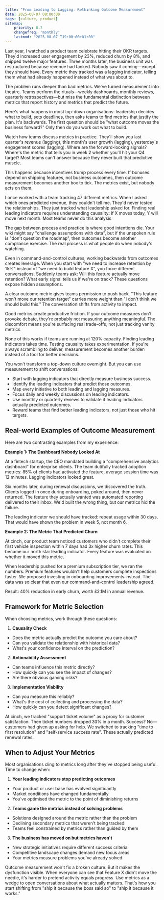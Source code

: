 ```yaml
---
title: "From Leading to Lagging: Rethinking Outcome Measurement"
date: 2025-08-07 08:00:00
tags: [culture, product]
sitemap:
    priority: 0.7
    changefreq: 'monthly'
    lastmod: "2025-08-07 T19:00:00+01:00"
---
```


Last year, I watched a product team celebrate hitting their OKR targets. They'd increased user engagement by 23%, reduced churn by 8%, and shipped twelve major features. Three months later, the business unit was restructured because revenue had tanked. Nobody saw it coming—except they should have. Every metric they tracked was a lagging indicator, telling them what had already happened instead of what was about to.

The problem runs deeper than bad metrics. We've turned measurement into theatre. Teams perform the rituals—weekly dashboards, monthly reviews, quarterly retrospectives—but miss the fundamental distinction between metrics that report history and metrics that predict the future.

Here's what happens in most top-down organisations: leadership decides what to build, sets deadlines, then asks teams to find metrics that justify the plan. It's backwards. The first question should be "what outcome moves the business forward?" Only then do you work out what to build.

Watch how teams discuss metrics in practice. They'll show you last quarter's revenue (lagging), this month's user growth (lagging), yesterday's engagement scores (lagging). Where are the forward-looking signals? Where's the metric that tells you in week 2 whether you'll hit your Q4 target? Most teams can't answer because they never built that predictive muscle.

This happens because incentives trump process every time. If bonuses depend on shipping features, not business outcomes, then outcome measurement becomes another box to tick. The metrics exist, but nobody acts on them.

I once worked with a team tracking 47 different metrics. When I asked which ones predicted revenue, they couldn't tell me. They'd never tested the relationships. They just tracked what leadership asked for. Finding real leading indicators requires understanding causality: if X moves today, Y will move next month. Most teams never do this analysis.

The gap between process and practice is where good intentions die. Your wiki might say "challenge assumptions with data", but if the unspoken rule is "don't question the roadmap", then outcomes become another compliance exercise. The real process is what people do when nobody's watching.

Even in command-and-control cultures, working backwards from outcomes creates leverage. When you start with "we need to increase retention by 15%" instead of "we need to build feature X", you force different conversations. Suddenly teams ask: Will this feature actually move retention? What early signal tells us if we're on track? These questions expose hidden assumptions.

A clear outcome metric gives teams permission to push back. "This feature won't move our retention target" carries more weight than "I don't think we should build this." The conversation shifts from activity to impact.

Good metrics create productive friction. If your outcome measures don't provoke debate, they're probably not measuring anything meaningful. The discomfort means you're surfacing real trade-offs, not just tracking vanity metrics.

None of this works if teams are running at 120% capacity. Finding leading indicators takes time. Testing causality takes experimentation. If you're always scrambling to deliver, measurement becomes another burden instead of a tool for better decisions.

You won't transform a top-down culture overnight. But you can use measurement to shift conversations:

- Start with lagging indicators that directly measure business success.
- Identify the leading indicators that predict those outcomes.
- Map every initiative to both leading and lagging measures.
- Focus daily and weekly discussions on leading indicators.
- Use monthly or quarterly reviews to validate if leading indicators actually predicted outcomes.
- Reward teams that find better leading indicators, not just those who hit targets.

## Real-world Examples of Outcome Measurement

Here are two contrasting examples from my experience:

**Example 1: The Dashboard Nobody Looked At**

At a fintech startup, the CEO mandated building a "comprehensive analytics dashboard" for enterprise clients. The team dutifully tracked adoption metrics: 85% of clients had activated the feature, average session time was 12 minutes. Lagging indicators looked great.

Six months later, during renewal discussions, we discovered the truth. Clients logged in once during onboarding, poked around, then never returned. The feature they actually wanted was automated reporting delivered to their inbox. We'd built the wrong thing, but our metrics hid the failure.

The leading indicator we should have tracked: repeat usage within 30 days. That would have shown the problem in week 5, not month 6.

**Example 2: The Metric That Predicted Churn**

At cinch, our product team noticed customers who didn't complete their first vehicle inspection within 7 days had 3x higher churn rates. This became our north star leading indicator. Every feature was evaluated on whether it moved this metric.

When leadership pushed for a premium subscription tier, we ran the numbers. Premium features wouldn't help customers complete inspections faster. We proposed investing in onboarding improvements instead. The data was so clear that even our command-and-control leadership agreed.

Result: 40% reduction in early churn, worth £2.1M in annual revenue.

## Framework for Metric Selection

When choosing metrics, work through these questions:

1. **Causality Check**

- Does the metric actually predict the outcome you care about?
- Can you validate the relationship with historical data?
- What's your confidence interval on the prediction?

2. **Actionability Assessment**

- Can teams influence this metric directly?
- How quickly can you see the impact of changes?
- Are there obvious gaming risks?

3. **Implementation Viability**

- Can you measure this reliably?
- What's the cost of collecting and processing the data?
- How quickly can you detect significant changes?

At cinch, we tracked "support ticket volume" as a proxy for customer satisfaction. Then ticket numbers dropped 30% in a month. Success? No—customers had given up asking for help. We switched to tracking "time to first resolution" and "self-service success rate". These actually predicted renewal rates.

## When to Adjust Your Metrics

Most organisations cling to metrics long after they've stopped being useful. Time to change when:

1. **Your leading indicators stop predicting outcomes**

- Your product or user base has evolved significantly
- Market conditions have changed fundamentally
- You've optimised the metric to the point of diminishing returns

2. **Teams game the metrics instead of solving problems**

- Solutions designed around the metric rather than the problem
- Declining secondary metrics that weren't being tracked
- Teams feel constrained by metrics rather than guided by them

3. **The business has moved on but metrics haven't**

- New strategic initiatives require different success criteria
- Competitive landscape changes demand new focus areas
- Your metrics measure problems you've already solved

Outcome measurement won't fix a broken culture. But it makes the dysfunction visible. When everyone can see that Feature X didn't move the needle, it's harder to pretend activity equals progress. Use metrics as a wedge to open conversations about what actually matters. That's how you start shifting from "ship it because the boss said so" to "ship it because it works."
